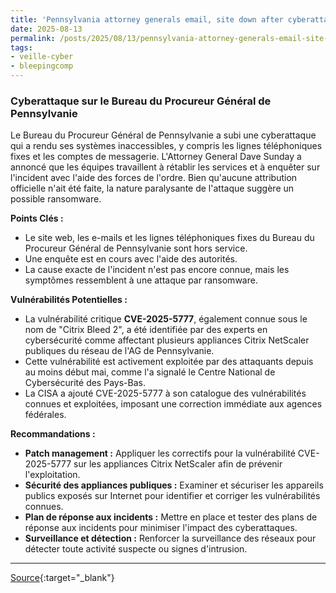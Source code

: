 ```yaml
---
title: 'Pennsylvania attorney generals email, site down after cyberattack'
date: 2025-08-13
permalink: /posts/2025/08/13/pennsylvania-attorney-generals-email-site-down-after-cyberattack/
tags:
- veille-cyber
- bleepingcomp
---
```

### Cyberattaque sur le Bureau du Procureur Général de Pennsylvanie

Le Bureau du Procureur Général de Pennsylvanie a subi une cyberattaque qui a rendu ses systèmes inaccessibles, y compris les lignes téléphoniques fixes et les comptes de messagerie. L'Attorney General Dave Sunday a annoncé que les équipes travaillent à rétablir les services et à enquêter sur l'incident avec l'aide des forces de l'ordre. Bien qu'aucune attribution officielle n'ait été faite, la nature paralysante de l'attaque suggère un possible ransomware.

**Points Clés :**

*   Le site web, les e-mails et les lignes téléphoniques fixes du Bureau du Procureur Général de Pennsylvanie sont hors service.
*   Une enquête est en cours avec l'aide des autorités.
*   La cause exacte de l'incident n'est pas encore connue, mais les symptômes ressemblent à une attaque par ransomware.

**Vulnérabilités Potentielles :**

*   La vulnérabilité critique **CVE-2025-5777**, également connue sous le nom de "Citrix Bleed 2", a été identifiée par des experts en cybersécurité comme affectant plusieurs appliances Citrix NetScaler publiques du réseau de l'AG de Pennsylvanie.
*   Cette vulnérabilité est activement exploitée par des attaquants depuis au moins début mai, comme l'a signalé le Centre National de Cybersécurité des Pays-Bas.
*   La CISA a ajouté CVE-2025-5777 à son catalogue des vulnérabilités connues et exploitées, imposant une correction immédiate aux agences fédérales.

**Recommandations :**

*   **Patch management :** Appliquer les correctifs pour la vulnérabilité CVE-2025-5777 sur les appliances Citrix NetScaler afin de prévenir l'exploitation.
*   **Sécurité des appliances publiques :** Examiner et sécuriser les appareils publics exposés sur Internet pour identifier et corriger les vulnérabilités connues.
*   **Plan de réponse aux incidents :** Mettre en place et tester des plans de réponse aux incidents pour minimiser l'impact des cyberattaques.
*   **Surveillance et détection :** Renforcer la surveillance des réseaux pour détecter toute activité suspecte ou signes d'intrusion.

---
[Source](https://www.bleepingcomputer.com/news/security/pennsylvania-attorney-generals-email-site-down-after-cyberattack/){:target="_blank"}
